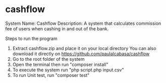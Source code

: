 # cashflow

System Name: Cashflow
Description: A system that calculates commission fee of users when cashing in and out of the bank.

Steps to run the program
1. Extract cashflow.zip and place it on your local directory
   You can also download it directly on https://github.com/paulalcabasa/cashflow 
2. Go to the root folder of the system
3. Open the terminal then run "composer install"
4. To execute the system run "php script.php input.csv"
5. To run Unit test, run "composer test"
